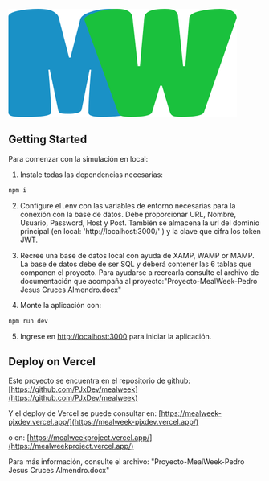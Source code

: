 ![Logo](./assets/img/logo.svg)

## Getting Started

Para comenzar con la simulación en local:

1. Instale todas las dependencias necesarias:
```bash
npm i
```
2. Configure el .env con las variables de entorno necesarias para la conexión con la base de datos. Debe proporcionar URL, Nombre, Usuario, Password, Host y Post. También se almacena la url del dominio principal (en local: 'http://localhost:3000/' ) y la clave que cifra los token JWT.

3. Recree una base de datos local con ayuda de XAMP, WAMP or MAMP. La base de datos debe de ser SQL y deberá contener las 6 tablas que componen el proyecto. Para ayudarse a recrearla consulte el archivo de documentación que acompaña al proyecto:"Proyecto-MealWeek-Pedro Jesus Cruces Almendro.docx"

4. Monte la aplicación con:
```bash
npm run dev
```

5. Ingrese en [http://localhost:3000](http://localhost:3000) para iniciar la aplicación.

## Deploy on Vercel

Este proyecto se encuentra en el repositorio de github: [https://github.com/PJxDev/mealweek](https://github.com/PJxDev/mealweek)

Y el deploy de Vercel se puede consultar en: [https://mealweek-pjxdev.vercel.app/](https://mealweek-pjxdev.vercel.app/)

o en: [https://mealweekproject.vercel.app/](https://mealweekproject.vercel.app/)



Para más información, consulte el archivo: "Proyecto-MealWeek-Pedro Jesus Cruces Almendro.docx"
